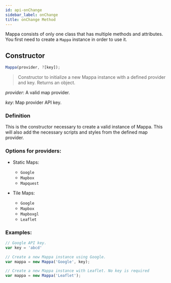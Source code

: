 ```yaml
---
id: api-onChange
sidebar_label: onChange
title: onChange Method
---
```


Mappa consists of only one class that has multiple methods and attributes. You first need to create a `Mappa` instance in order to use it.

## Constructor

```javascript
Mappa(provider, ?[key]);
```
> Constructor to initialize a new Mappa instance with a defined provider and key. Returns an object.

*provider*: A valid map provider.

*key*: Map provider API key.

### Definition

This is the constructor necessary to create a valid instance of Mappa. This will also add the necessary scripts and styles from the defined map provider.

### Options for providers:
  + Static Maps:
    - `Google`
    - `Mapbox`
    - `Mapquest`

  + Tile Maps:
    - `Google`
    - `Mapbox`
    - `Mapboxgl`
    - `Leaflet`

### Examples:
```javascript
// Google API key.
var key = 'abcd'

// Create a new Mappa instance using Google.
var mappa = new Mappa('Google', key);
```

```javascript
// Create a new Mappa instance with Leaflet. No key is required
var mappa = new Mappa('Leaflet');
```